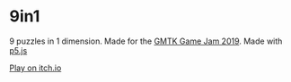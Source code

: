 # 9in1
9 puzzles in 1 dimension. Made for the [GMTK Game Jam 2019](https://itch.io/jam/gmtk-2019). Made with [p5.js](https://p5js.org/)

[Play on itch.io](https://diefonk.itch.io/9in1)
